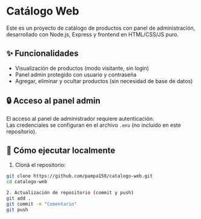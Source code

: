 # Catálogo Web

Este es un proyecto de catálogo de productos con panel de administración, desarrollado con Node.js, Express y frontend en HTML/CSS/JS puro.

## ✨ Funcionalidades

- Visualización de productos (modo visitante, sin login)
- Panel admin protegido con usuario y contraseña
- Agregar, eliminar y ocultar productos (sin necesidad de base de datos)

## 🔒 Acceso al panel admin

El acceso al panel de administrador requiere autenticación.  
Las credenciales se configuran en el archivo `.env` (no incluido en este repositorio).


## 🚀 Cómo ejecutar localmente

1. Cloná el repositorio:

```bash
git clone https://github.com/pampa158/catalogo-web.git
cd catalogo-web

2. Actualización de repositorio (commit y push)
git add .
git commit -m "Comentario"
git push
